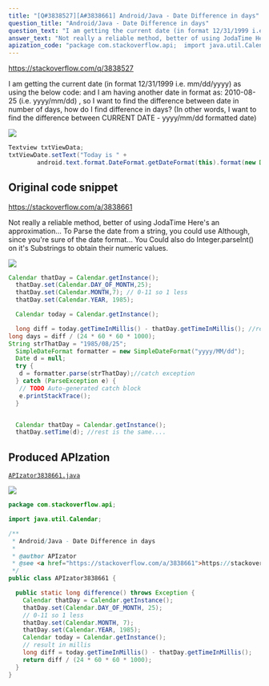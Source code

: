 ```yaml
---
title: "[Q#3838527][A#3838661] Android/Java - Date Difference in days"
question_title: "Android/Java - Date Difference in days"
question_text: "I am getting the current date (in format 12/31/1999 i.e. mm/dd/yyyy) as using the below code: and I am having another date in format as: 2010-08-25 (i.e. yyyy/mm/dd) , so I want to find the difference between date in number of days, how do I find difference in days? (In other words, I want to find the difference between CURRENT DATE - yyyy/mm/dd formatted date)"
answer_text: "Not really a reliable method, better of using JodaTime Here's an approximation... To Parse the date from a string, you could use Although, since you're sure of the date format... You Could also do Integer.parseInt() on it's Substrings to obtain their numeric values."
apization_code: "package com.stackoverflow.api;  import java.util.Calendar;  /**  * Android/Java - Date Difference in days  *  * @author APIzator  * @see <a href=\"https://stackoverflow.com/a/3838661\">https://stackoverflow.com/a/3838661</a>  */ public class APIzator3838661 {    public static long difference() throws Exception {     Calendar thatDay = Calendar.getInstance();     thatDay.set(Calendar.DAY_OF_MONTH, 25);     // 0-11 so 1 less     thatDay.set(Calendar.MONTH, 7);     thatDay.set(Calendar.YEAR, 1985);     Calendar today = Calendar.getInstance();     // result in millis     long diff = today.getTimeInMillis() - thatDay.getTimeInMillis();     return diff / (24 * 60 * 60 * 1000);   } }"
---
```


https://stackoverflow.com/q/3838527

I am getting the current date (in format 12/31/1999 i.e. mm/dd/yyyy) as using the below code:
and I am having another date in format as: 2010-08-25 (i.e. yyyy/mm/dd) ,
so I want to find the difference between date in number of days, how do I find difference in days?
(In other words, I want to find the difference between CURRENT DATE - yyyy/mm/dd formatted date)


<div class="code-logo"><img src="/stackoverflow.png" /></div>

```java
Textview txtViewData;
txtViewDate.setText("Today is " +
        android.text.format.DateFormat.getDateFormat(this).format(new Date()));
```


## Original code snippet

https://stackoverflow.com/a/3838661

Not really a reliable method, better of using JodaTime
Here&#x27;s an approximation...
To Parse the date from a string, you could use
Although, since you&#x27;re sure of the date format...
You Could also do Integer.parseInt() on it&#x27;s Substrings to obtain their numeric values.

<div class="code-logo"><img src="/stackoverflow.png" /></div>

```java
Calendar thatDay = Calendar.getInstance();
  thatDay.set(Calendar.DAY_OF_MONTH,25);
  thatDay.set(Calendar.MONTH,7); // 0-11 so 1 less
  thatDay.set(Calendar.YEAR, 1985);

  Calendar today = Calendar.getInstance();

  long diff = today.getTimeInMillis() - thatDay.getTimeInMillis(); //result in millis
long days = diff / (24 * 60 * 60 * 1000);
String strThatDay = "1985/08/25";
  SimpleDateFormat formatter = new SimpleDateFormat("yyyy/MM/dd");
  Date d = null;
  try {
   d = formatter.parse(strThatDay);//catch exception
  } catch (ParseException e) {
   // TODO Auto-generated catch block
   e.printStackTrace();
  } 


  Calendar thatDay = Calendar.getInstance();
  thatDay.setTime(d); //rest is the same....
```

## Produced APIzation

[`APIzator3838661.java`](https://github.com/pasqualesalza/apization-temp/raw/main/data/search/APIzator3838661.java)

<div class="code-logo"><img src="/apizator.png" /></div>

```java
package com.stackoverflow.api;

import java.util.Calendar;

/**
 * Android/Java - Date Difference in days
 *
 * @author APIzator
 * @see <a href="https://stackoverflow.com/a/3838661">https://stackoverflow.com/a/3838661</a>
 */
public class APIzator3838661 {

  public static long difference() throws Exception {
    Calendar thatDay = Calendar.getInstance();
    thatDay.set(Calendar.DAY_OF_MONTH, 25);
    // 0-11 so 1 less
    thatDay.set(Calendar.MONTH, 7);
    thatDay.set(Calendar.YEAR, 1985);
    Calendar today = Calendar.getInstance();
    // result in millis
    long diff = today.getTimeInMillis() - thatDay.getTimeInMillis();
    return diff / (24 * 60 * 60 * 1000);
  }
}

```
